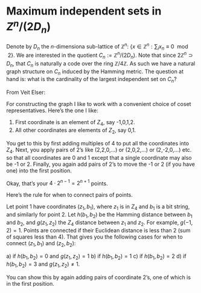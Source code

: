 Maximum independent sets in $`Z^n/(2 D_n)`$
===========================================
Denote by $`D_n`$ the $n$-dimensiona sub-lattice of $\mathbb{Z}^n$:
$`\{x \in \mathbb{Z}^n: \sum_i x_n \equiv 0 \mod 2\}`$.  We are
interested in the quotient $`C_n := \mathbb{Z}^n/(2 D_n)`$.  Note that
since $`2 \mathbb{Z}^n \supset D_n`$, that $`C_n`$ is naturally a code
over the ring $\mathbb{Z}/4\mathbb{Z}$.  As such we have a natural
graph structure on $`C_n`$ induced by the Hamming metric.  The
question at hand is: what is the cardinality of the largest
independent set on $`C_n`$?

From Veit Elser:

For constructing the graph I like to work with a convenient choice of
coset representatives. Here’s the one I like:

1) First coordinate is an element of $`Z_4`$, say -1,0,1,2.
2) All other coordinates are elements of $`Z_2`$, say 0,1.

You get to this by first adding multiples of 4 to put all the
coordinates into $`Z_4`$. Next, you apply pairs of 2’s like (2,2,0,…)
or (2,0,2,…) or (2,-2,0,…) etc. so that all coordinates are 0 and 1
except that a single coordinate may also be -1 or 2. Finally, you
again add pairs of 2’s to move the -1 or 2 (if you have one) into the
first position.

Okay, that’s your $4 \cdot 2^{n-1} = 2^{n+1}$ points.

Here’s the rule for when to connect pairs of points.

Let point 1 have coordinates $`(z_1, b_1)`$, where $`z_1`$ is in
$`Z_4`$ and $`b_1`$ is a bit string, and similarly for point 2. Let
$`h(b_1,b_2)`$ be the Hamming distance between $`b_1`$ and $`b_2`$,
and $`g(z_1,z_2)`$ the $`Z_4`$ distance between $`z_1`$ and
$`z_2`$. For example, $g(-1,2)=1$. Points are connected if their
Euclidean distance is less than 2 (sum of squares less than 4). That
gives you the following cases for when to connect $`(z_1, b_1)`$ and
$`(z_2, b_2)`$:

a) if $`h(b_1,b_2) = 0`$ and $`g(z_1,z_2) = 1`$
b) if $`h(b_1,b_2) = 1`$
c) if $`h(b_1,b_2) = 2`$
d) if $`h(b_1,b_2) = 3`$ and $`g(z_1,z_2) \ne 1`$.

You can show this by again adding pairs of coordinate 2’s, one of
which is in the first position.
